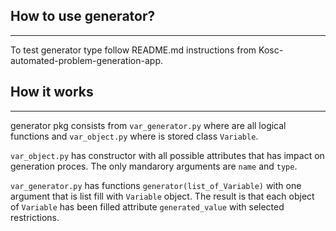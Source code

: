 How to use generator?
---
---
To test generator type follow README.md instructions from Kosc-automated-problem-generation-app.

How it works
---
---
generator pkg consists from `var_generator.py` where are all logical functions and `var_object.py` where is stored class `Variable`. 

`var_object.py` has constructor with all possible attributes that has impact on generation proces. The only mandarory arguments are `name` and `type`. 

`var_generator.py` has functions `generator(list_of_Variable)` with one argument that is list fill with `Variable` object. The result is that each object of `Variable` has been filled attribute `generated_value` with selected restrictions.



